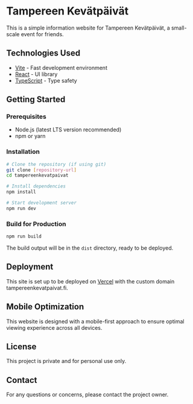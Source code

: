 # Tampereen Kevätpäivät

This is a simple information website for Tampereen Kevätpäivät, a small-scale event for friends.

## Technologies Used

- [Vite](https://vitejs.dev/) - Fast development environment
- [React](https://reactjs.org/) - UI library
- [TypeScript](https://www.typescriptlang.org/) - Type safety

## Getting Started

### Prerequisites

- Node.js (latest LTS version recommended)
- npm or yarn

### Installation

```bash
# Clone the repository (if using git)
git clone [repository-url]
cd tampereenkevatpaivat

# Install dependencies
npm install

# Start development server
npm run dev
```

### Build for Production

```bash
npm run build
```

The build output will be in the `dist` directory, ready to be deployed.

## Deployment

This site is set up to be deployed on [Vercel](https://vercel.com) with the custom domain tampereenkevatpaivat.fi.

## Mobile Optimization

This website is designed with a mobile-first approach to ensure optimal viewing experience across all devices.

## License

This project is private and for personal use only.

## Contact

For any questions or concerns, please contact the project owner.

